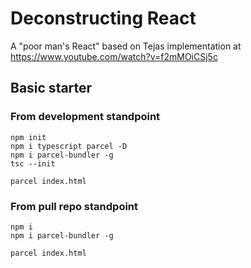 # Deconstructing React

A "poor man's React" based on Tejas implementation at https://www.youtube.com/watch?v=f2mMOiCSj5c

## Basic starter

### From development standpoint
```
npm init
npm i typescript parcel -D
npm i parcel-bundler -g
tsc --init

parcel index.html
```

### From pull repo standpoint
```
npm i
npm i parcel-bundler -g

parcel index.html
```